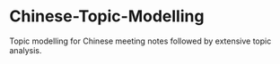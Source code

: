 # Chinese-Topic-Modelling
Topic modelling for Chinese meeting notes followed by extensive topic analysis.
